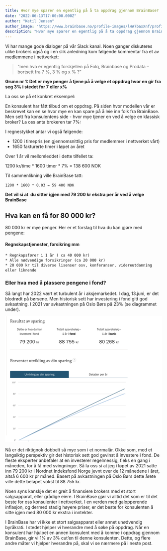 ```yaml
---
title: Hvor mye sparer en egentlig på å ta oppdrag gjennom BrainBase? 
date: "2022-06-13T17:00:00.000Z"
author: "Ketil Jensen"
author_image: "https://www.brainbase.no/profile-images/l4A7baxXnf/profilePicture.jpg"
description: "Hvor mye sparer en egentlig på å ta oppdrag gjennom BrainBase?"
---
```


Vi har mange gode dialoger på vår Slack kanal. Noen ganger diskuteres ulike brokers også og i en slik anledning kom følgende kommentar fra et av medlemmene i nettverket:

> “men hva er egentlig forskjellen på Folq, Brainbase og Prodata – bortsett fra 7 %, 3 % og x % ?”

**Grunn nr 1: Det er mye penger å tjene på å velge et oppdrag hvor en gir fra seg 3% i stedet for 7 eller x%**

La oss se på et konkret eksempel:

En konsulent har fått tilbud om et oppdrag. På siden hvor modellen vår er beskrevet kan en se hvor mye en kan spare på å leie inn folk fra BrainBase. Men sett fra konsulentens side - hvor mye tjener en ved å velge en klassisk broker?  La oss anta brokeren tar 7%:

I regnestykket antar vi også følgende:

* 1200 i timepris (en gjennomsnittlig pris for medlemmer i nettverket vårt)
* 1650 fakturerte timer i løpet av året

Over 1 år vil mellomleddet i dette tilfellet ta:

1200 kr/time * 1600 timer * 7% = 138 600 NOK


Til sammenlikning ville BrainBase tatt:

	1200 * 1600 * 0.03 = 59 400 NOK

**Det vil si at  du sitter igjen med 79 200 kr ekstra per år ved å velge BrainBase**

## Hva kan en få for 80 000 kr?
80 000 kr er mye penger. Her er et forslag til hva du kan gjøre med pengene:

#### Regnskapstjenester, forsikring mm
	* Regnkapsfører i 1 år ( ca 40 000 kr)
	* Alle nødvendige forsikringer (ca 20 000 kr)
	* 20 000 kr til diverse lisenser osv, konferanser, videreutdanning eller liknende

### Eller hva med å plassere pengene i fond?
Så langt har 2022 vært et turbulent år i aksjemarkedet. I dag, 13.juni, er det blodrødt på børsene. Men historisk sett har investering i fond gitt god avkastning.
I 2021 var avkastningen på Oslo Børs på 23% (se diagrammet under).

![Avkastning Oslo Børs 2021](./avkastning-oslo-bors.png)

Nå er det riktignok dobbelt så mye som i et normalår. Okke som, med et langsiktig perspektiv gir det historisk sett god gevinst å investere i fond. 
De fleste eksperter anbefaler at en investerer regelmessig, f.eks en gang i måneden, for å få med svingninger. Så la oss si at jeg i løpet av 2021 satte inn 79 200 kr i Nordnet Indeksfond Norge jevnt over de 12 månedene i året, altså 6 600 kr pr måned. 
Basert på avkastningen på Oslo Børs dette årete ville dette beløpet vokst til 88 755 kr.  

Noen syns kanskje det er greit å finansiere brokers med et stort salgsapparat, eller grådige eiere. I BrainBase gjør vi alltid det som er til det beste for oss konsulenter i nettverket. 
I en verden med galopperende inflasjon, og dermed stadig høyere priser, er det beste for konsulenten å sitte igjen med 80 000 kr ekstra i inntekter.   

I BrainBase har vi ikke et stort salgsapparat eller annet unødvendig byråkrati. I stedet hjelper vi hverandre med å søke på oppdrag. Når en konsulent har hjulpet en annen konsulent med å komme i oppdrag gjennom BrainBase, gir vi 1% av 3% cut’en til denne konsulenten. Dette, og flere andre måter vi hjelper hverandre på, skal vi se nærmere på i neste post. 
